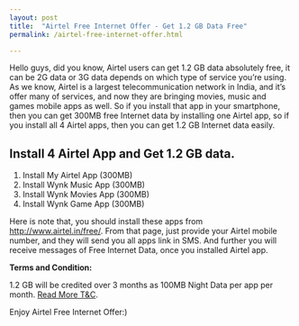 ```yaml
---
layout: post
title:  "Airtel Free Internet Offer - Get 1.2 GB Data Free"
permalink: /airtel-free-internet-offer.html

---
```


Hello guys, did you know, Airtel users can get 1.2 GB data absolutely free, it can be 2G data or 3G data depends on which type of service you’re using. As we know, Airtel is a largest telecommunication network in India, and it’s offer many of services, and now they are bringing movies, music and games mobile apps as well. So if you install that app in your smartphone, then you can get 300MB free Internet data by installing one Airtel app, so if you install all 4 Airtel apps, then you can get 1.2 GB Internet data easily.

## Install 4 Airtel App and Get 1.2 GB data. ##

1.	Install My Airtel App (300MB)
2.	Install Wynk Music App (300MB)
3.	Install Wynk Movies App (300MB)
4.	Install Wynk Game App (300MB)


Here is note that, you should install these apps from <a href="http://www.airtel.in/free/" rel="nofollow" target="_blank">http://www.airtel.in/free/</a>. From that page, just provide your Airtel mobile number, and they will send you all apps link in SMS. And further you will receive messages of Free Internet Data, once you installed Airtel app.

**Terms and Condition:**

1.2 GB will be credited over 3 months as 100MB Night Data per app per month. <a href="http://www.airtel.in/free/terms.html" rel="nofollow" target="_blank">Read More T&C</a>.

Enjoy Airtel Free Internet Offer:)


